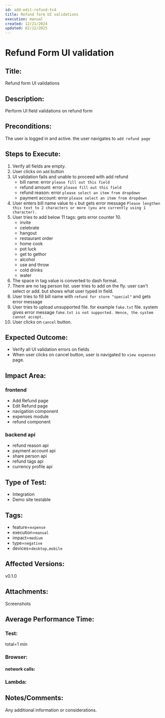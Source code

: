```yaml
---
id: add-edit-refund-tc4
title: Refund form UI validations
execution: manual
created: 12/21/2024
updated: 02/12/2025
---
```


# Refund Form UI validation

## Title:

Refund form UI validations

## Description:

Perform UI field validations on refund form

## Preconditions:

The user is logged in and active. the user navigates to `add refund page`

## Steps to Execute:

1. Verify all fields are empty.
2. User clicks on `add` button
3. UI validation fails and unable to proceed with add refund
   - bill name: error `please fill out this field`
   - refund amount: error `please fill out this field`
   - refund reason: error `please select an item from dropdown`
   - payment account: error `please select an item from dropdown`
4. User enters bill name value to `s` but gets error message `Please lengthen this text to 2 characters or more (you are currently using 1 character).`
5. User tries to add below 11 tags: gets error counter 10.
   - invite
   - celebrate
   - hangout
   - restaurant order
   - home cook
   - pot luck
   - get to gethor
   - alcohol
   - use and throw
   - cold drinks
   - water
6. The space in tag value is converted to dash format.
7. There are no tag person list. user tries to add on the fly. user can't select or add. but shows what user typed in field.
8. User tries to fill bill name with `refund for store "special"` and gets error message
9. User tries to upload unsupported file. for example `fake.txt` file. system gives error message `fake.txt is not supported. Hence, the system cannot accept.`
10. User clicks on `cancel` button.

## Expected Outcome:

- Verify all UI validation errors on fields
- When user clicks on cancel button, user is navigated to `view expenses` page.

## Impact Area:

### frontend

- Add Refund page
- Edit Refund page
- navigation component
- expenses module
- refund component

### backend api

- refund reason api
- payment account api
- share person api
- refund tags api
- currency profile api

## Type of Test:

- Integration
- Demo site testable

## Tags:

- feature=`expense`
- execution=`manual`
- impact=`medium`
- type=`negative`
- devices=`desktop,mobile`

## Affected Versions:

v0.1.0

## Attachments:

Screenshots

## Average Performance Time:

### Test:

total=1 min

### Browser:

#### network calls:

### Lambda:

## Notes/Comments:

Any additional information or considerations.
